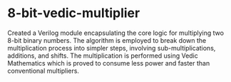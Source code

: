 # 8-bit-vedic-multiplier

Created a Verilog module encapsulating the core logic for multiplying two 8-bit binary numbers. 
The algorithm is employed to break down the multiplication process into simpler steps, involving sub-multiplications, additions, and shifts.
The multiplication is performed using Vedic Mathematics which is proved to consume less power and faster than conventional multipliers.
